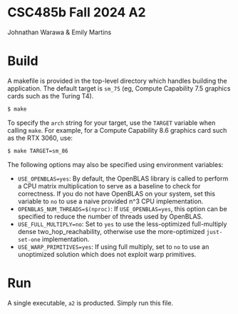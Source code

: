 # CSC485b Fall 2024 A2
Johnathan Warawa & Emily Martins


# Build
A makefile is provided in  the top-level directory which handles building the application. 
The default target is `sm_75` (eg, Compute Capability 7.5 graphics cards such as the Turing T4). 
```bash
$ make
```

To specify the `arch` string for your target, use the `TARGET` variable when
calling `make`. For example, for a Compute Capability 8.6 graphics card such as the RTX 3060, use:
```bash
$ make TARGET=sm_86
```

The following options may also be specified using environment variables:

* `USE_OPENBLAS=yes`: By default, the OpenBLAS library is called to
  perform a CPU matrix multiplication to serve as a baseline to check for
  correctness. If you do not have OpenBLAS on your system, set this variable
  to `no` to use a naive provided n^3 CPU implementation.
* `OPENBLAS_NUM_THREADS=$(nproc)`: If `USE_OPENBLAS=yes`, this option can be
  specified to reduce the number of threads used by OpenBLAS. 
* `USE_FULL_MULTIPLY=no`: Set to `yes` to use the less-optimized full-multiply
   dense two_hop_reachability, otherwise use the more-optimized 
   `just-set-one` implementation.
* `USE_WARP_PRIMITIVES=yes`: If using full multiply, set to `no` to use an
  unoptimized solution which does not exploit warp primitives.

# Run

A single executable, `a2` is producted. Simply run this file.
